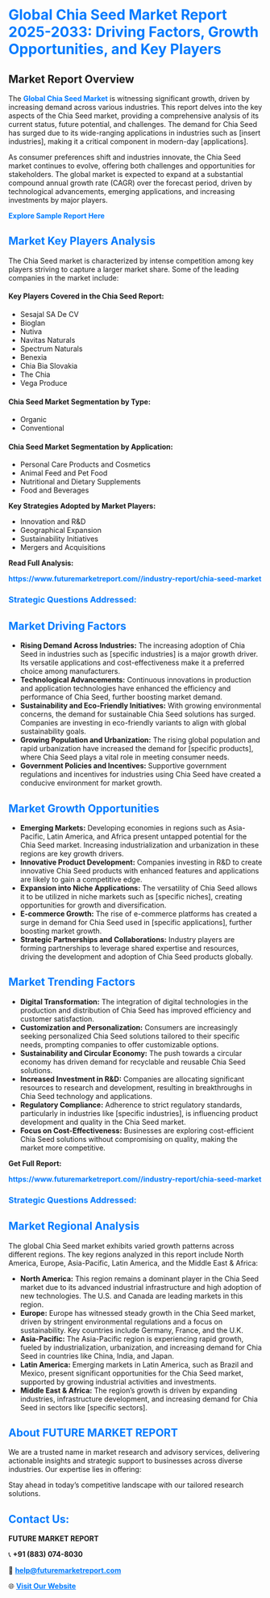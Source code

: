<h1 style="color: #007BFF;">Global Chia Seed Market Report 2025-2033: Driving Factors, Growth Opportunities, and Key Players</h1>

<section id="overview">
<h2>Market Report Overview</h2>
<p>The <a href="https://www.futuremarketreport.com//industry-report/chia-seed-market" style="color: #007BFF; text-decoration: none;"><strong>Global Chia Seed Market</strong></a> is witnessing significant growth, driven by increasing demand across various industries. This report delves into the key aspects of the Chia Seed market, providing a comprehensive analysis of its current status, future potential, and challenges. The demand for Chia Seed has surged due to its wide-ranging applications in industries such as [insert industries], making it a critical component in modern-day [applications].</p>
<p>As consumer preferences shift and industries innovate, the Chia Seed market continues to evolve, offering both challenges and opportunities for stakeholders. The global market is expected to expand at a substantial compound annual growth rate (CAGR) over the forecast period, driven by technological advancements, emerging applications, and increasing investments by major players.</p>
</section>

<section id="overview">
<p><a href="https://www.futuremarketreport.com//request-sample/reportId=54286" style="color: #007BFF; text-decoration: none;"><strong>Explore Sample Report Here</strong></a></p>
</section>

<section id="key-players">
<h2 style="color: #007BFF;">Market Key Players Analysis</h2>
<p>The Chia Seed market is characterized by intense competition among key players striving to capture a larger market share. Some of the leading companies in the market include:</p>
<h4>Key Players Covered in the Chia Seed Report:</h4>
<ul><li>Sesajal SA De CV</li><li>Bioglan</li><li>Nutiva</li><li>Navitas Naturals</li><li>Spectrum Naturals</li><li>Benexia</li><li>Chia Bia Slovakia</li><li>The Chia</li><li>Vega Produce</li></ul>
<h4>Chia Seed Market Segmentation by Type:</h4>
<ul><li>Organic</li><li>Conventional</li></ul>

<h4>Chia Seed Market Segmentation by Application:</h4>
<ul><li>Personal Care Products and Cosmetics</li><li>Animal Feed and Pet Food</li><li>Nutritional and Dietary Supplements</li><li>Food and Beverages</li></ul>
<p><strong>Key Strategies Adopted by Market Players:</strong></p>
<ul>
<li>Innovation and R&D</li>
<li>Geographical Expansion</li>
<li>Sustainability Initiatives</li>
<li>Mergers and Acquisitions</li>
</ul>
</section>

<section>
<p><strong>Read Full Analysis: </strong></p><a href="https://www.futuremarketreport.com//industry-report/chia-seed-market" style="color: #007BFF; text-decoration: none;"><strong>https://www.futuremarketreport.com//industry-report/chia-seed-market</strong></a>
<h3 style="color: #007BFF;">Strategic Questions Addressed:</h3>
</section>

<section id="driving-factors">
<h2 style="color: #007BFF;">Market Driving Factors</h2>
<ul>
<li><strong>Rising Demand Across Industries:</strong> The increasing adoption of Chia Seed in industries such as [specific industries] is a major growth driver. Its versatile applications and cost-effectiveness make it a preferred choice among manufacturers.</li>
<li><strong>Technological Advancements:</strong> Continuous innovations in production and application technologies have enhanced the efficiency and performance of Chia Seed, further boosting market demand.</li>
<li><strong>Sustainability and Eco-Friendly Initiatives:</strong> With growing environmental concerns, the demand for sustainable Chia Seed solutions has surged. Companies are investing in eco-friendly variants to align with global sustainability goals.</li>
<li><strong>Growing Population and Urbanization:</strong> The rising global population and rapid urbanization have increased the demand for [specific products], where Chia Seed plays a vital role in meeting consumer needs.</li>
<li><strong>Government Policies and Incentives:</strong> Supportive government regulations and incentives for industries using Chia Seed have created a conducive environment for market growth.</li>
</ul>
</section>

<section id="growth-opportunities">
<h2 style="color: #007BFF;">Market Growth Opportunities</h2>
<ul>
<li><strong>Emerging Markets:</strong> Developing economies in regions such as Asia-Pacific, Latin America, and Africa present untapped potential for the Chia Seed market. Increasing industrialization and urbanization in these regions are key growth drivers.</li>
<li><strong>Innovative Product Development:</strong> Companies investing in R&D to create innovative Chia Seed products with enhanced features and applications are likely to gain a competitive edge.</li>
<li><strong>Expansion into Niche Applications:</strong> The versatility of Chia Seed allows it to be utilized in niche markets such as [specific niches], creating opportunities for growth and diversification.</li>
<li><strong>E-commerce Growth:</strong> The rise of e-commerce platforms has created a surge in demand for Chia Seed used in [specific applications], further boosting market growth.</li>
<li><strong>Strategic Partnerships and Collaborations:</strong> Industry players are forming partnerships to leverage shared expertise and resources, driving the development and adoption of Chia Seed products globally.</li>
</ul>
</section>

<section id="trending-factors">
<h2 style="color: #007BFF;">Market Trending Factors</h2>
<ul>
<li><strong>Digital Transformation:</strong> The integration of digital technologies in the production and distribution of Chia Seed has improved efficiency and customer satisfaction.</li>
<li><strong>Customization and Personalization:</strong> Consumers are increasingly seeking personalized Chia Seed solutions tailored to their specific needs, prompting companies to offer customizable options.</li>
<li><strong>Sustainability and Circular Economy:</strong> The push towards a circular economy has driven demand for recyclable and reusable Chia Seed solutions.</li>
<li><strong>Increased Investment in R&D:</strong> Companies are allocating significant resources to research and development, resulting in breakthroughs in Chia Seed technology and applications.</li>
<li><strong>Regulatory Compliance:</strong> Adherence to strict regulatory standards, particularly in industries like [specific industries], is influencing product development and quality in the Chia Seed market.</li>
<li><strong>Focus on Cost-Effectiveness:</strong> Businesses are exploring cost-efficient Chia Seed solutions without compromising on quality, making the market more competitive.</li>
</ul>
</section>

<section>
<p><strong>Get Full Report: </strong></p><a href="https://www.futuremarketreport.com//industry-report/chia-seed-market" style="color: #007BFF; text-decoration: none;"><strong>https://www.futuremarketreport.com//industry-report/chia-seed-market</strong></a>
<h3 style="color: #007BFF;">Strategic Questions Addressed:</h3>
</section>


<section id="regional-analysis">
<h2 style="color: #007BFF;">Market Regional Analysis</h2>
<p>The global Chia Seed market exhibits varied growth patterns across different regions. The key regions analyzed in this report include North America, Europe, Asia-Pacific, Latin America, and the Middle East & Africa:</p>
<ul>
<li><strong>North America:</strong> This region remains a dominant player in the Chia Seed market due to its advanced industrial infrastructure and high adoption of new technologies. The U.S. and Canada are leading markets in this region.</li>
<li><strong>Europe:</strong> Europe has witnessed steady growth in the Chia Seed market, driven by stringent environmental regulations and a focus on sustainability. Key countries include Germany, France, and the U.K.</li>
<li><strong>Asia-Pacific:</strong> The Asia-Pacific region is experiencing rapid growth, fueled by industrialization, urbanization, and increasing demand for Chia Seed in countries like China, India, and Japan.</li>
<li><strong>Latin America:</strong> Emerging markets in Latin America, such as Brazil and Mexico, present significant opportunities for the Chia Seed market, supported by growing industrial activities and investments.</li>
<li><strong>Middle East & Africa:</strong> The region’s growth is driven by expanding industries, infrastructure development, and increasing demand for Chia Seed in sectors like [specific sectors].</li>
</ul>
</section>

<footer>
<h2 style="color: #007BFF;">About FUTURE MARKET REPORT</h2>
<p>We are a trusted name in market research and advisory services, delivering actionable insights and strategic support to businesses across diverse industries. Our expertise lies in offering:</p>

<p>Stay ahead in today’s competitive landscape with our tailored research solutions.</p>

<h2 style="color: #007BFF;">Contact Us:</h2>
<p><strong>FUTURE MARKET REPORT</strong></p>
<p>📞 <strong>+91 (883) 074-8030</strong></p>
<p>📧 <strong><a href="mailto:help@futuremarketreport.com" style="color: #007BFF;">help@futuremarketreport.com</a></strong></p>
<p>🌐 <strong><a href="https://www.futuremarketreport.com/" style="color: #007BFF;">Visit Our Website</a></strong></p>
</footer>